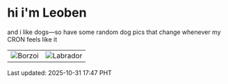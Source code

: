 # hi i'm Leoben

and i like dogs—so have some random dog pics that change whenever my CRON feels like it

|  |  |
|--------|----------|
| ![Borzoi](https://random-dog-vercel.vercel.app/api/random-borzoi?v=1761904063) | ![Labrador](https://random-dog-vercel.vercel.app/api/random-labrador?v=1761904063) |

Last updated: 2025-10-31 17:47 PHT
